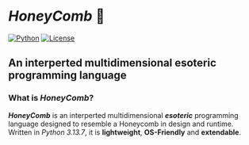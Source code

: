 # *HoneyComb* 🐝

[![Python](https://img.shields.io/badge/python-3.13.7-yellow.svg)](https://www.python.org/downloads/release/python-3150/)
[![License](https://img.shields.io/:license-Apache%202-blue.svg)](LICENSE)  

## An interperted multidimensional esoteric programming language

### What is *HoneyComb*?

***HoneyComb*** is an interperted multidimensional ***esoteric*** programming language designed to resemble a Honeycomb in design and runtime. Written in *Python 3.13.7*, it is **lightweight**, **OS-Friendly** and **extendable**.
